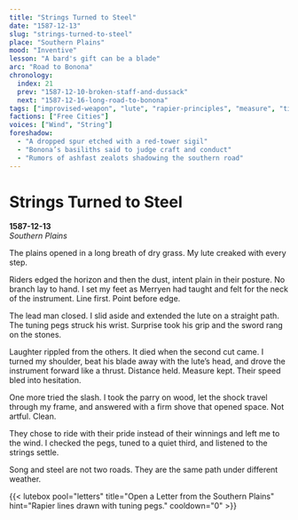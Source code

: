 ```yaml
---
title: "Strings Turned to Steel"
date: "1587-12-13"
slug: "strings-turned-to-steel"
place: "Southern Plains"
mood: "Inventive"
lesson: "A bard's gift can be a blade"
arc: "Road to Bonona"
chronology:
  index: 21
  prev: "1587-12-10-broken-staff-and-dussack"
  next: "1587-12-16-long-road-to-bonona"
tags: ["improvised-weapon", "lute", "rapier-principles", "measure", "timing"]
factions: ["Free Cities"]
voices: ["Wind", "String"]
foreshadow:
  - "A dropped spur etched with a red-tower sigil"
  - "Bonona’s basiliths said to judge craft and conduct"
  - "Rumors of ashfast zealots shadowing the southern road"
---
```


# Strings Turned to Steel  
**1587-12-13**  
*Southern Plains*

The plains opened in a long breath of dry grass. My lute creaked with every step.

Riders edged the horizon and then the dust, intent plain in their posture. No branch lay to hand. I set my feet as Merryen had taught and felt for the neck of the instrument. Line first. Point before edge.

The lead man closed. I slid aside and extended the lute on a straight path. The tuning pegs struck his wrist. Surprise took his grip and the sword rang on the stones.

Laughter rippled from the others. It died when the second cut came. I turned my shoulder, beat his blade away with the lute’s head, and drove the instrument forward like a thrust. Distance held. Measure kept. Their speed bled into hesitation.

One more tried the slash. I took the parry on wood, let the shock travel through my frame, and answered with a firm shove that opened space. Not artful. Clean.

They chose to ride with their pride instead of their winnings and left me to the wind. I checked the pegs, tuned to a quiet third, and listened to the strings settle.

Song and steel are not two roads. They are the same path under different weather.

{{< lutebox pool="letters" title="Open a Letter from the Southern Plains" hint="Rapier lines drawn with tuning pegs." cooldown="0" >}}
